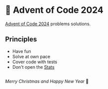 # 🎄 Advent of Code 2024
[Advent of Code 2024](adventofcode.com/2024) problems solutions.

## Principles
- Have fun
- Solve at own pace
- Cover code with tests
- Don't open the [Stats](https://adventofcode.com/2024/stats)

##
_Merry Christmas and Happy New Year_ 🎅